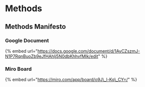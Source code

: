 # Methods

## Methods Manifesto

### Google Document

{% embed url="https://docs.google.com/document/d/1AyCZszmJ-N1P7RqnBuoZb9eJfHAhlj5N0dbKhhvfMIk/edit" %}

### Miro Board

{% embed url="https://miro.com/app/board/o9J\_l-Kq\_CY=/" %}






